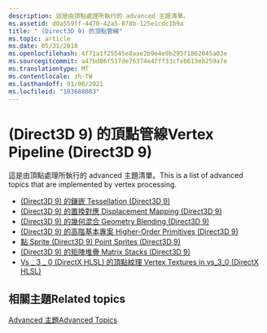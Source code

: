 ```yaml
---
description: 這是由頂點處理所執行的 advanced 主題清單。
ms.assetid: d0a559ff-4470-42a5-878b-125e1cdc1b9a
title: " (Direct3D 9) 的頂點管線"
ms.topic: article
ms.date: 05/31/2018
ms.openlocfilehash: 4f71a1f25545e8aae2b9e4e9b295f1862045a03e
ms.sourcegitcommit: a47bd86f517de76374e4fff33cfeb613eb259a7e
ms.translationtype: MT
ms.contentlocale: zh-TW
ms.lasthandoff: 01/06/2021
ms.locfileid: "103688083"
---
```

# <a name="vertex-pipeline-direct3d-9"></a><span data-ttu-id="a27f4-103"> (Direct3D 9) 的頂點管線</span><span class="sxs-lookup"><span data-stu-id="a27f4-103">Vertex Pipeline (Direct3D 9)</span></span>

<span data-ttu-id="a27f4-104">這是由頂點處理所執行的 advanced 主題清單。</span><span class="sxs-lookup"><span data-stu-id="a27f4-104">This is a list of advanced topics that are implemented by vertex processing.</span></span>

-   [<span data-ttu-id="a27f4-105"> (Direct3D 9) 的鑲嵌 </span><span class="sxs-lookup"><span data-stu-id="a27f4-105">Tessellation (Direct3D 9)</span></span>](tessellation.md)
-   [<span data-ttu-id="a27f4-106"> (Direct3D 9) 的置換對應 </span><span class="sxs-lookup"><span data-stu-id="a27f4-106">Displacement Mapping (Direct3D 9)</span></span>](displacement-mapping.md)
-   [<span data-ttu-id="a27f4-107"> (Direct3D 9) 的幾何混合 </span><span class="sxs-lookup"><span data-stu-id="a27f4-107">Geometry Blending (Direct3D 9)</span></span>](geometry-blending.md)
-   [<span data-ttu-id="a27f4-108"> (Direct3D 9) 的高階基本專案 </span><span class="sxs-lookup"><span data-stu-id="a27f4-108">Higher-Order Primitives (Direct3D 9)</span></span>](higher-order-primitives.md)
-   [<span data-ttu-id="a27f4-109">點 Sprite (Direct3D 9) </span><span class="sxs-lookup"><span data-stu-id="a27f4-109">Point Sprites (Direct3D 9)</span></span>](point-sprites.md)
-   [<span data-ttu-id="a27f4-110"> (Direct3D 9) 的矩陣堆疊 </span><span class="sxs-lookup"><span data-stu-id="a27f4-110">Matrix Stacks (Direct3D 9)</span></span>](matrix-stacks.md)
-   [<span data-ttu-id="a27f4-111">Vs \_ 3 \_ 0 (DirectX HLSL) 的頂點紋理 </span><span class="sxs-lookup"><span data-stu-id="a27f4-111">Vertex Textures in vs\_3\_0 (DirectX HLSL)</span></span>](vertex-textures-in-vs-3-0.md)

## <a name="related-topics"></a><span data-ttu-id="a27f4-112">相關主題</span><span class="sxs-lookup"><span data-stu-id="a27f4-112">Related topics</span></span>

<dl> <dt>

[<span data-ttu-id="a27f4-113">Advanced 主題</span><span class="sxs-lookup"><span data-stu-id="a27f4-113">Advanced Topics</span></span>](advanced-topics.md)
</dt> </dl>

 

 



